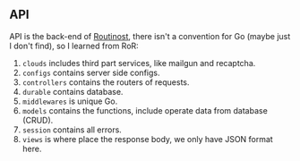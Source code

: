 ## API

API is the back-end of [Routinost](https://routinost.com), there isn't a convention for Go (maybe just I don't find), so I learned from RoR:

1. `clouds` includes third part services, like mailgun and recaptcha.
2. `configs` contains server side configs.
3. `controllers` contains the routers of requests.
4. `durable` contains database.
5. `middlewares` is unique Go.
6. `models` contains the functions, include operate data from database (CRUD).
7. `session` contains all errors.
8. `views` is where place the response body, we only have JSON format here.
